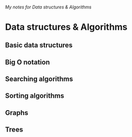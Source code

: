 ###### My notes for Data structures & Algorithms

# Data structures & Algorithms

## Basic data structures


## Big O notation


## Searching algorithms


## Sorting algorithms


## Graphs


## Trees